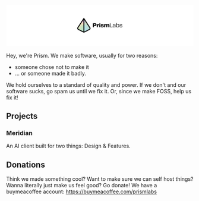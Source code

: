 ![PrismLabs Logo Banner](banner.jpg)

Hey, we're Prism. We make software, usually for two reasons:
 - someone chose not to make it 
 - ... or someone made it badly.

We hold ourselves to a standard of quality and power. If we don't and our software sucks, go spam us until we fix it. Or, since we make FOSS, help us fix it!

## Projects
### Meridian
An AI client built for two things: Design & Features.
## Donations
Think we made something cool? Want to make sure we can self host things? Wanna literally just make us feel good? Go donate!
We have a buymeacoffee account: https://buymeacoffee.com/prismlabs
